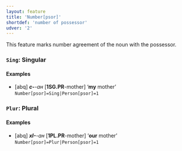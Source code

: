 ```yaml
---
layout: feature
title: 'Number[psor]'
shortdef: 'number of possessor'
udver: '2'
---
```


This feature marks number agreement of the noun with the possessor.

### <a name="Sing">`Sing`</a>: Singular

#### Examples

* [abq] _<b>с-</b>-ан_ [<b>1SG.PR</b>-mother] ‘<b>my</b> mother’ `Number[psor]=Sing|Person[psor]=1`

### <a name="Plur">`Plur`</a>: Plural

#### Examples

* [abq] _<b>хI-</b>-ан_ [<b>1PL.PR</b>-mother] ‘<b>our</b> mother’ `Number[psor]=Plur|Person[psor]=1`